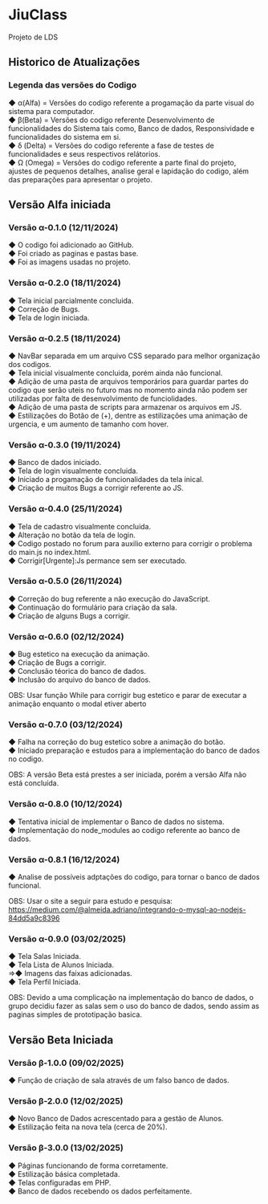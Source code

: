 # JiuClass

Projeto de LDS

## Historico de Atualizações

### Legenda das versões do Codigo

<p>
  ◆ α(Alfa) = Versões do codigo referente a progamação da parte visual do sistema para computador. <br />
  ◆ β(Beta) = Versões do codigo referente Desenvolvimento de funcionalidades do Sistema tais como, Banco de dados, Responsividade e funcionalidades do sistema em si. <br />
  ◆ δ (Delta) = Versões do codigo referente a fase de testes de funcionalidades e seus respectivos relátorios. <br />
  ◆ Ω (Omega) = Versões do codigo referente a parte final do projeto, ajustes de pequenos detalhes, analise geral e lapidação do codigo, além das preparações para apresentar o projeto. <br />
</p>

## Versão Alfa iniciada

### Versão α-0.1.0 (12/11/2024)

<p>
  ◆ O codigo foi adicionado ao GitHub. <br />
  ◆ Foi criado as paginas e pastas base. <br />
  ◆ Foi as imagens usadas no projeto. <br />
</p>

### Versão α-0.2.0 (18/11/2024)

<p>
  ◆ Tela inicial parcialmente concluida. <br />
  ◆ Correção de Bugs. <br />
  ◆ Tela de login iniciada. <br />
</p>

### Versão α-0.2.5 (18/11/2024)

<p>
  ◆ NavBar separada em um arquivo CSS separado para melhor organização dos codigos. <br />
  ◆ Tela inicial visualmente concluida, porém ainda não funcional. <br />
  ◆ Adição de uma pasta de arquivos temporários para guardar partes do codigo que serão uteis no futuro mas no momento ainda não podem ser utilizadas por falta de desenvolvimento de funciolidades. <br />
  ◆ Adição de uma pasta de scripts para armazenar os arquivos em JS. <br />
  ◆ Estilizações do Botão de (+), dentre as estilizações uma animação de urgencia, e um aumento de tamanho com hover. <br />
</p>

### Versão α-0.3.0 (19/11/2024)

<p>
  ◆ Banco de dados iniciado. <br />
  ◆ Tela de login visualmente concluida. <br />
  ◆ Iniciado a progamação de funcionalidades da tela inical. <br />
  ◆ Criação de muitos Bugs a corrigir referente ao JS. <br />
</p>

### Versão α-0.4.0 (25/11/2024)

<p>
  ◆ Tela de cadastro visualmente concluida. <br />
  ◆ Alteração no botão da tela de login. <br />
  ◆ Codigo postado no forum para auxilio externo para corrigir o problema do main.js no index.html. <br />
  ◆ Corrigir[Urgente]:Js permance sem ser executado. <br />
</p>

### Versão α-0.5.0 (26/11/2024)

<p>
  ◆ Correção do bug referente a não execução do JavaScript. <br />
  ◆ Continuação do formulário para criação da sala. <br />
  ◆ Criação de alguns Bugs a corrigir. <br />
</p>

### Versão α-0.6.0 (02/12/2024)

<p>
  ◆ Bug estetico na execução da animação. <br />
  ◆ Criação de Bugs a corrigir. <br />
  ◆ Conclusão téorica do banco de dados. <br />
  ◆ Inclusão do arquivo do banco de dados. <br />

  OBS: Usar função While para corrigir bug estetico e parar de executar a animação enquanto o modal etiver aberto
</p>

### Versão α-0.7.0 (03/12/2024)

<p>
  ◆ Falha na correção do bug estetico sobre a animação do botão. <br />
  ◆ Iniciado preparação e estudos para a implementação do banco de dados no codigo.<br />

  OBS: A versão Beta está prestes a ser iniciada, porém  a versão Alfa não está concluída.<br />
</p>

### Versão α-0.8.0 (10/12/2024)

<p>
  ◆ Tentativa inicial de implementar o Banco de dados no sistema. <br />
  ◆ Implementação do node_modules ao codigo referente ao banco de dados. <br />
</p>

### Versão α-0.8.1 (16/12/2024)

<p>
  ◆ Analise de possíveis adptações do codigo, para tornar o banco de dados funcional. <br />

  OBS: Usar o site a seguir para estudo e pesquisa: https://medium.com/@almeida.adriano/integrando-o-mysql-ao-nodejs-84dd5a9c8396<br />
</p>

### Versão α-0.9.0 (03/02/2025)

<p>
  ◆ Tela Salas Iniciada. <br />
  ◆ Tela Lista de Alunos Iniciada. <br />
  ⇒◆ Imagens das faixas adicionadas. <br />
  ◆ Tela Perfil Iniciada. <br />

  OBS: Devido a uma complicação na implementação do banco de dados, o grupo decidiu fazer as salas sem o uso do banco de dados, sendo assim as paginas simples de prototipação basica.<br />
</p>

## Versão Beta Iniciada

### Versão β-1.0.0 (09/02/2025)

<p>
  ◆ Funçâo de criação de sala através de um falso banco de dados.<br />
</p>

### Versão β-2.0.0 (12/02/2025)

<p>
  ◆ Novo Banco de Dados acrescentado para a gestão de Alunos.<br />
  ◆ Estilização feita na nova tela (cerca de 20%).<br />
</p>

### Versão β-3.0.0 (13/02/2025)

<p>
  ◆ Páginas funcionando de forma corretamente.<br />
  ◆ Estilização básica completada.<br />
  ◆ Telas configuradas em PHP.<br />
  ◆ Banco de dados recebendo os dados perfeitamente.<br />
</p>

